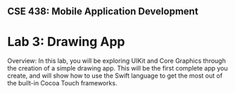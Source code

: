 ## CSE 438: Mobile Application Development ##
# Lab 3: Drawing App #

Overview:
In this lab, you will be exploring UIKit and Core Graphics through the creation of a simple drawing app. 
This will be the first complete app you create, and will show how to use the Swift language to get the most out of the built-in Cocoa Touch frameworks.
